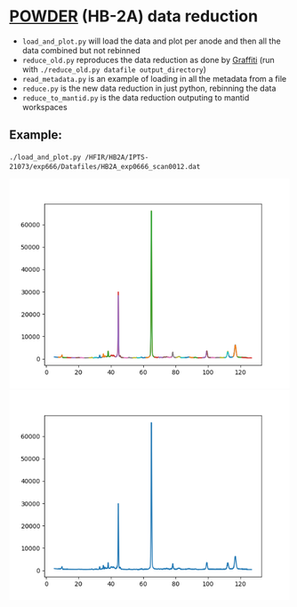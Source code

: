 # [POWDER](https://neutrons.ornl.gov/powder) (HB-2A) data reduction

* `load_and_plot.py` will load the data and plot per anode and then all the data combined but not rebinned
* `reduce_old.py` reproduces the data reduction as done by [Graffiti](http://neutron.ornl.gov/spice/User_Downloads.html) (run with `./reduce_old.py datafile output_directory`)
* `read_metadata.py` is an example of loading in all the metadata from a file
* `reduce.py` is the new data reduction in just python, rebinning the data
* `reduce_to_mantid.py` is the data reduction outputing to mantid workspaces

## Example:

`./load_and_plot.py /HFIR/HB2A/IPTS-21073/exp666/Datafiles/HB2A_exp0666_scan0012.dat`

![Plotting each anode separately](figures/scan0012_anodes.png)
![Plotting aal data together](figures/scan0012_all.png)
